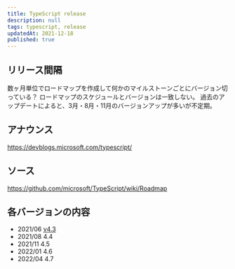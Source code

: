 ```yaml
---
title: TypeScript release
description: null
tags: typescript, release
updatedAt: 2021-12-18
published: true
---
```


## リリース間隔

数ヶ月単位でロードマップを作成して何かのマイルストーンごとにバージョン切っている？
ロードマップのスケジュールとバージョンは一致しない。
過去のアップデートによると、3月・8月・11月のバージョンアップが多いが不定期。

## アナウンス

https://devblogs.microsoft.com/typescript/

## ソース

https://github.com/microsoft/TypeScript/wiki/Roadmap

## 各バージョンの内容

- 2021/06 [v4.3](/posts/update-typescript-4.3)
- 2021/08 4.4
- 2021/11 4.5
- 2022/01 4.6
- 2022/04 4.7
